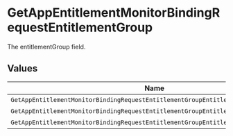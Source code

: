 # GetAppEntitlementMonitorBindingRequestEntitlementGroup

The entitlementGroup field.


## Values

| Name                                                                                | Value                                                                               |
| ----------------------------------------------------------------------------------- | ----------------------------------------------------------------------------------- |
| `GetAppEntitlementMonitorBindingRequestEntitlementGroupEntitlementGroupUnspecified` | ENTITLEMENT_GROUP_UNSPECIFIED                                                       |
| `GetAppEntitlementMonitorBindingRequestEntitlementGroupEntitlementGroupA`           | ENTITLEMENT_GROUP_A                                                                 |
| `GetAppEntitlementMonitorBindingRequestEntitlementGroupEntitlementGroupB`           | ENTITLEMENT_GROUP_B                                                                 |
